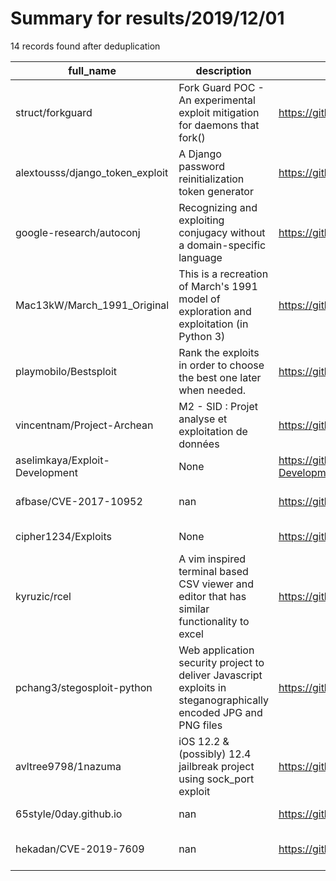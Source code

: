 
# Summary for results/2019/12/01
    
14 records found after deduplication

| full_name | description | html_url | matched_list | matched_count | pushed_at | size | stargazers_count | language | forks_count | vul_ids |
|---------------------------------|-----------------------------------------------------------------------------------------------------------------|----------------------------------------------------|----------------|-----------------|---------------------------|--------|--------------------|------------------|---------------|--------------------|
| struct/forkguard | Fork Guard POC - An experimental exploit mitigation for daemons that fork() | https://github.com/struct/forkguard | ['exploit'] | 1 | 2019-12-01 21:03:56+00:00 | 37 | 4 | C | 1 | [] |
| alextousss/django_token_exploit | A Django password reinitialization token generator | https://github.com/alextousss/django_token_exploit | ['exploit'] | 1 | 2019-12-01 15:35:48+00:00 | 4 | 1 | Python | 0 | [] |
| google-research/autoconj | Recognizing and exploiting conjugacy without a domain-specific language | https://github.com/google-research/autoconj | ['exploit'] | 1 | 2019-12-01 01:05:35+00:00 | 92 | 35 | Python | 4 | [] |
| Mac13kW/March_1991_Original | This is a recreation of March's 1991 model of exploration and exploitation (in Python 3) | https://github.com/Mac13kW/March_1991_Original | ['exploit'] | 1 | 2019-12-01 06:09:17+00:00 | 46 | 0 | Python | 2 | [] |
| playmobilo/Bestsploit | Rank the exploits in order to choose the best one later when needed. | https://github.com/playmobilo/Bestsploit | ['exploit'] | 1 | 2019-12-01 20:17:01+00:00 | 7246 | 0 | Python | 0 | [] |
| vincentnam/Project-Archean | M2 - SID : Projet analyse et exploitation de données | https://github.com/vincentnam/Project-Archean | ['exploit'] | 1 | 2019-12-01 15:53:59+00:00 | 35989 | 0 | Jupyter Notebook | 0 | [] |
| aselimkaya/Exploit-Development | None | https://github.com/aselimkaya/Exploit-Development | ['exploit'] | 1 | 2019-12-01 17:10:02+00:00 | 1547 | 0 | Python | 0 | [] |
| afbase/CVE-2017-10952 | nan | https://github.com/afbase/CVE-2017-10952 | ['cve-2'] | 1 | 2019-12-01 03:47:51+00:00 | 53095 | 1 | nan | 1 | ['CVE-2017-10952'] |
| cipher1234/Exploits | None | https://github.com/cipher1234/Exploits | ['exploit'] | 1 | 2019-12-01 10:50:23+00:00 | 5 | 4 | Python | 5 | [] |
| kyruzic/rcel | A vim inspired terminal based CSV viewer and editor that has similar functionality to excel | https://github.com/kyruzic/rcel | ['rce'] | 1 | 2019-12-01 07:12:35+00:00 | 26 | 0 | Rust | 0 | [] |
| pchang3/stegosploit-python | Web application security project to deliver Javascript exploits in steganographically encoded JPG and PNG files | https://github.com/pchang3/stegosploit-python | ['exploit'] | 1 | 2019-12-01 06:21:52+00:00 | 6048 | 4 | HTML | 1 | [] |
| avltree9798/1nazuma | iOS 12.2 & (possibly) 12.4 jailbreak project using sock_port exploit | https://github.com/avltree9798/1nazuma | ['exploit'] | 1 | 2019-12-01 06:25:56+00:00 | 126 | 7 | C | 2 | [] |
| 65style/0day.github.io | nan | https://github.com/65style/0day.github.io | ['0day'] | 1 | 2019-12-01 12:44:42+00:00 | 0 | 0 | nan | 0 | [] |
| hekadan/CVE-2019-7609 | nan | https://github.com/hekadan/CVE-2019-7609 | ['cve-2'] | 1 | 2019-12-01 14:34:37+00:00 | 66 | 20 | nan | 3 | ['CVE-2019-7609'] |

